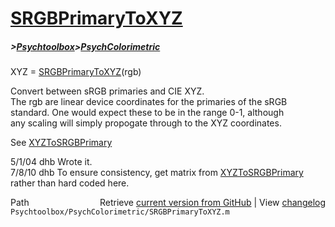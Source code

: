 # [SRGBPrimaryToXYZ](SRGBPrimaryToXYZ)
##### >[Psychtoolbox](Psychtoolbox)>[PsychColorimetric](PsychColorimetric)

XYZ = [SRGBPrimaryToXYZ](SRGBPrimaryToXYZ)(rgb)  
  
Convert between sRGB primaries and CIE XYZ.  
The rgb are linear device coordinates for the primaries of the sRGB  
standard.  One would expect these to be in the range 0-1, although  
any scaling will simply propogate through to the XYZ coordinates.  
  
See [XYZToSRGBPrimary](XYZToSRGBPrimary)  
  
5/1/04  dhb  Wrote it.  
7/8/10    dhb  To ensure consistency, get matrix from [XYZToSRGBPrimary](XYZToSRGBPrimary) rather than hard coded here.  




<div class="code_header" style="text-align:right;">
  <span style="float:left;">Path&nbsp;&nbsp;</span> <span class="counter">Retrieve <a href=
  "https://raw.github.com/Psychtoolbox-3/Psychtoolbox-3/beta/Psychtoolbox/PsychColorimetric/SRGBPrimaryToXYZ.m">current version from GitHub</a> | View <a href=
  "https://github.com/Psychtoolbox-3/Psychtoolbox-3/commits/beta/Psychtoolbox/PsychColorimetric/SRGBPrimaryToXYZ.m">changelog</a></span>
</div>
<div class="code">
  <code>Psychtoolbox/PsychColorimetric/SRGBPrimaryToXYZ.m</code>
</div>

